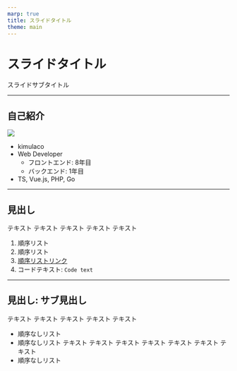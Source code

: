 ```yaml
---
marp: true
title: スライドタイトル
theme: main
---
```


<!-- _class: cover -->

# スライドタイトル

スライドサブタイトル

---

## 自己紹介

<div class="profile">
  <div class="left">
    <img src="https://blog.kimulaco.dev/img/profile.png">
    <p></p>
  </div>
  <div class="right">
    <ul>
      <li>kimulaco</li>
      <li>Web Developer
        <ul>
          <li>フロントエンド: 8年目</li>
          <li>バックエンド: 1年目</li>
        </ul>
      </li>
      <li>TS, Vue.js, PHP, Go</li>
    </ul>
  </div>
</div>

---

## 見出し

テキスト テキスト テキスト テキスト テキスト

1. 順序リスト
2. 順序リスト
3. [順序リストリンク](https://github.com/kimulaco)
4. コードテキスト: `Code text`

---

## 見出し: サブ見出し

テキスト テキスト テキスト テキスト テキスト

- 順序なしリスト
- 順序なしリスト テキスト テキスト テキスト テキスト テキスト テキスト テキスト
- 順序なしリスト
